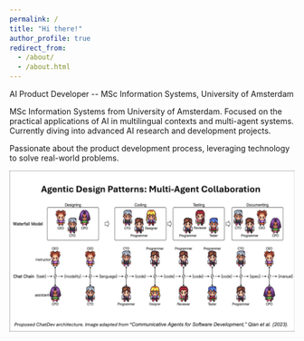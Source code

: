 ```yaml
---
permalink: /
title: "Hi there!"
author_profile: true
redirect_from: 
  - /about/
  - /about.html
---
```


AI Product Developer -- MSc Information Systems, University of Amsterdam

MSc Information Systems from University of Amsterdam. Focused on the practical applications of AI in multilingual contexts and multi-agent systems. Currently diving into advanced AI research and development projects.

Passionate about the product development process, leveraging technology to solve real-world problems.

![Agentic Design Patterns: Multi-Agent Collaboration](/images/agentic.png)
